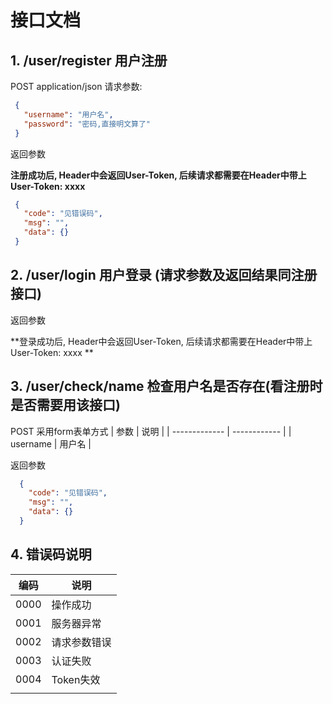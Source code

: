 # 接口文档

 ## 1. /user/register 用户注册
 POST application/json 请求参数:
 ```json
  {
    "username": "用户名",
    "password": "密码,直接明文算了"
  }
 ```
 返回参数   

**注册成功后, Header中会返回User-Token, 后续请求都需要在Header中带上 User-Token: xxxx**

 ```json
  {
    "code": "见错误码",
    "msg": "",
    "data": {}
  }
 ```




 ## 2. /user/login 用户登录 (请求参数及返回结果同注册接口)

返回参数   

**登录成功后, Header中会返回User-Token, 后续请求都需要在Header中带上 User-Token: xxxx **



 ## 3. /user/check/name  检查用户名是否存在(看注册时是否需要用该接口)

 POST 采用form表单方式
| 参数          | 说明          |
| ------------- | ------------ |
| username      | 用户名        |

 返回参数

```json
  {
    "code": "见错误码",
    "msg": "",
    "data": {}
  }
```



## 4. 错误码说明

| 编码 | 说明         |
| ---- | ------------ |
| 0000 | 操作成功     |
| 0001 | 服务器异常   |
| 0002 | 请求参数错误 |
| 0003 | 认证失败     |
| 0004 | Token失效    |
|      |              |

